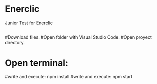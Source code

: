# Enerclic
Junior Test for Enerclic
##
#Download files.
#Open folder with Visual Studio Code.
#Open proyect directory.
# Open terminal:
  #write and execute: npm install
  #write and execute: npm start
